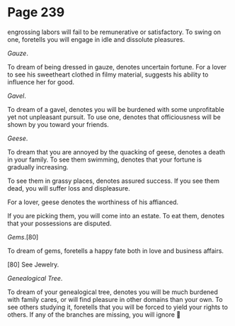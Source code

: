 # Page 239
engrossing labors will fail to be remunerative or satisfactory.
To swing on one, foretells you will engage in idle and dissolute pleasures.


_Gauze_.


To dream of being dressed in gauze, denotes uncertain fortune.
For a lover to see his sweetheart clothed in filmy material,
suggests his ability to influence her for good.


_Gavel_.


To dream of a gavel, denotes you will be burdened with some unprofitable yet
not unpleasant pursuit. To use one, denotes that officiousness will be shown
by you toward your friends.


_Geese_.


To dream that you are annoyed by the quacking of geese,
denotes a death in your family. To see them swimming,
denotes that your fortune is gradually increasing.


To see them in grassy places, denotes assured success.
If you see them dead, you will suffer loss and displeasure.


For a lover, geese denotes the worthiness of his affianced.


If you are picking them, you will come into an estate.
To eat them, denotes that your possessions are disputed.


_Gems_.[80]


To dream of gems, foretells a happy fate both in love and business affairs.



[80] See Jewelry.


_Genealogical Tree_.


To dream of your genealogical tree, denotes you will be much burdened
with family cares, or will find pleasure in other domains than your own.
To see others studying it, foretells that you will be forced to yield
your rights to others. If any of the branches are missing, you will ignore
